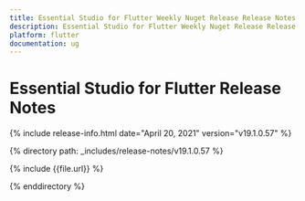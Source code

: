```yaml
---
title: Essential Studio for Flutter Weekly Nuget Release Release Notes  
description: Essential Studio for Flutter Weekly Nuget Release Release Notes  
platform: flutter
documentation: ug
---
```


# Essential Studio for Flutter  Release Notes  

{% include release-info.html date="April 20, 2021"  version="v19.1.0.57" %} 


{% directory path: _includes/release-notes/v19.1.0.57
 %}

{% include {{file.url}} %}

{% enddirectory %}